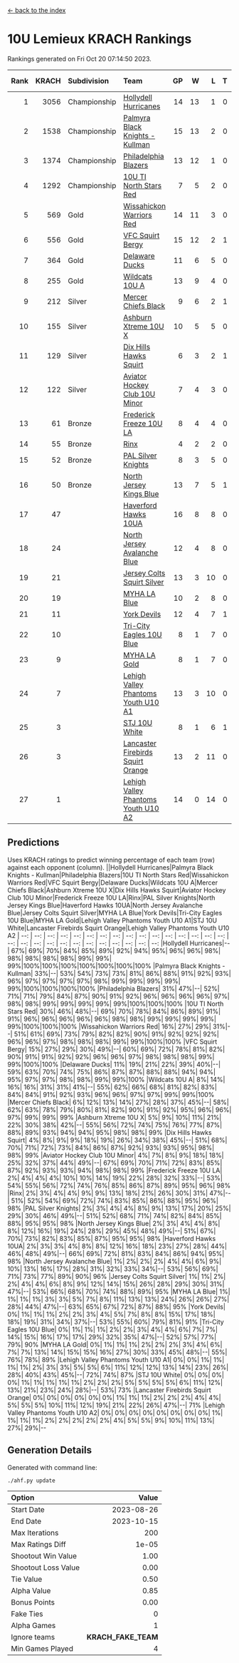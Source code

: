 [<- back to the index](readme.md)
# 10U Lemieux KRACH Rankings
Rankings generated on Fri Oct 20 07:14:50 2023.

Rank|KRACH|Subdivision|Team|GP|W|L|T|OTW|OTL|SoS|Exp Wins|Win Diff
---:|---:|:---|:---|---:|---:|---:|---:|---:|---:|---:|---:|---:
1|3056|Championship|[Hollydell Hurricanes](https://gamesheetstats.com/seasons/3659/teams/140380/schedule)|14|13|1|0|0|0|307|13.8|-0.0
2|1538|Championship|[Palmyra Black Knights - Kullman](https://gamesheetstats.com/seasons/3659/teams/140392/schedule)|15|13|2|0|0|0|415|13.8|-0.0
3|1374|Championship|[Philadelphia Blazers](https://gamesheetstats.com/seasons/3659/teams/140393/schedule)|13|12|1|0|1|0|144|12.9|0.0
4|1292|Championship|[10U TI North Stars Red](https://gamesheetstats.com/seasons/3659/teams/140266/schedule)|7|5|2|0|0|0|836|5.8|-0.0
5|569|Gold|[Wissahickon Warriors Red](https://gamesheetstats.com/seasons/3659/teams/140398/schedule)|14|11|3|0|2|0|391|11.9|0.0
6|556|Gold|[VFC Squirt Bergy](https://gamesheetstats.com/seasons/3659/teams/140396/schedule)|15|12|2|1|0|2|190|13.4|0.0
7|364|Gold|[Delaware Ducks](https://gamesheetstats.com/seasons/3659/teams/140376/schedule)|11|6|5|0|0|1|860|6.8|-0.0
8|255|Gold|[Wildcats 10U A](https://gamesheetstats.com/seasons/3659/teams/140397/schedule)|13|9|4|0|1|1|305|9.9|0.0
9|212|Silver|[Mercer Chiefs Black](https://gamesheetstats.com/seasons/3659/teams/140386/schedule)|9|6|2|1|0|0|231|7.4|0.0
10|155|Silver|[Ashburn Xtreme 10U X](https://gamesheetstats.com/seasons/3659/teams/140374/schedule)|10|5|5|0|0|0|864|5.8|-0.0
11|129|Silver|[Dix Hills Hawks Squirt](https://gamesheetstats.com/seasons/3659/teams/140377/schedule)|6|3|2|1|0|0|323|4.4|0.0
12|122|Silver|[Aviator Hockey Club 10U Minor](https://gamesheetstats.com/seasons/3659/teams/140375/schedule)|7|4|3|0|1|0|245|4.8|-0.0
13|61|Bronze|[Frederick Freeze 10U LA](https://gamesheetstats.com/seasons/3659/teams/140378/schedule)|8|4|4|0|0|0|485|4.9|0.0
14|55|Bronze|[Rinx](https://gamesheetstats.com/seasons/3659/teams/142499/schedule)|4|2|2|0|0|0|390|2.9|0.0
15|52|Bronze|[PAL Silver Knights](https://gamesheetstats.com/seasons/3659/teams/140391/schedule)|8|3|5|0|0|0|296|3.9|0.0
16|50|Bronze|[North Jersey Kings Blue](https://gamesheetstats.com/seasons/3659/teams/140390/schedule)|13|7|5|1|0|0|182|8.4|0.0
17|47||[Haverford Hawks 10UA](https://gamesheetstats.com/seasons/3659/teams/140379/schedule)|16|8|8|0|0|1|281|8.9|0.0
18|24||[North Jersey Avalanche Blue](https://gamesheetstats.com/seasons/3659/teams/140389/schedule)|12|4|8|0|0|0|413|4.9|0.0
19|21||[Jersey Colts Squirt Silver](https://gamesheetstats.com/seasons/3659/teams/140381/schedule)|13|3|10|0|1|1|522|3.9|0.0
20|19||[MYHA LA Blue](https://gamesheetstats.com/seasons/3659/teams/140387/schedule)|10|2|8|0|0|0|870|2.9|0.0
21|11||[York Devils](https://gamesheetstats.com/seasons/3659/teams/140399/schedule)|12|4|7|1|0|0|312|5.4|0.0
22|10||[Tri-City Eagles 10U Blue](https://gamesheetstats.com/seasons/3659/teams/140395/schedule)|8|1|7|0|0|0|633|1.9|0.0
23|9||[MYHA LA Gold](https://gamesheetstats.com/seasons/3659/teams/140388/schedule)|8|1|7|0|0|0|523|1.9|0.0
24|7||[Lehigh Valley Phantoms Youth U10 A1](https://gamesheetstats.com/seasons/3659/teams/140383/schedule)|13|3|10|0|0|0|281|3.9|0.0
25|3||[STJ 10U White](https://gamesheetstats.com/seasons/3659/teams/140394/schedule)|8|1|6|1|0|1|352|2.4|0.0
26|3||[Lancaster Firebirds Squirt Orange](https://gamesheetstats.com/seasons/3659/teams/140382/schedule)|13|2|11|0|1|0|115|2.9|0.0
27|1||[Lehigh Valley Phantoms Youth U10 A2](https://gamesheetstats.com/seasons/3659/teams/140384/schedule)|14|0|14|0|0|0|275|0.9|0.0

## Predictions
Uses KRACH ratings to predict winning percentage of each team (row) against each opponent (column).
||Hollydell Hurricanes|Palmyra Black Knights - Kullman|Philadelphia Blazers|10U TI North Stars Red|Wissahickon Warriors Red|VFC Squirt Bergy|Delaware Ducks|Wildcats 10U A|Mercer Chiefs Black|Ashburn Xtreme 10U X|Dix Hills Hawks Squirt|Aviator Hockey Club 10U Minor|Frederick Freeze 10U LA|Rinx|PAL Silver Knights|North Jersey Kings Blue|Haverford Hawks 10UA|North Jersey Avalanche Blue|Jersey Colts Squirt Silver|MYHA LA Blue|York Devils|Tri-City Eagles 10U Blue|MYHA LA Gold|Lehigh Valley Phantoms Youth U10 A1|STJ 10U White|Lancaster Firebirds Squirt Orange|Lehigh Valley Phantoms Youth U10 A2
| --: | --: | --: | --: | --: | --: | --: | --: | --: | --: | --: | --: | --: | --: | --: | --: | --: | --: | --: | --: | --: | --: | --: | --: | --: | --: | --: | --: 
|Hollydell Hurricanes|--| 67%| 69%| 70%| 84%| 85%| 89%| 92%| 94%| 95%| 96%| 96%| 98%| 98%| 98%| 98%| 98%| 99%| 99%| 99%|100%|100%|100%|100%|100%|100%|100%
|Palmyra Black Knights - Kullman| 33%|--| 53%| 54%| 73%| 73%| 81%| 86%| 88%| 91%| 92%| 93%| 96%| 97%| 97%| 97%| 97%| 98%| 99%| 99%| 99%| 99%| 99%|100%|100%|100%|100%
|Philadelphia Blazers| 31%| 47%|--| 52%| 71%| 71%| 79%| 84%| 87%| 90%| 91%| 92%| 96%| 96%| 96%| 96%| 97%| 98%| 98%| 99%| 99%| 99%| 99%| 99%|100%|100%|100%
|10U TI North Stars Red| 30%| 46%| 48%|--| 69%| 70%| 78%| 84%| 86%| 89%| 91%| 91%| 96%| 96%| 96%| 96%| 96%| 98%| 98%| 99%| 99%| 99%| 99%| 99%|100%|100%|100%
|Wissahickon Warriors Red| 16%| 27%| 29%| 31%|--| 51%| 61%| 69%| 73%| 79%| 82%| 82%| 90%| 91%| 92%| 92%| 92%| 96%| 96%| 97%| 98%| 98%| 98%| 99%| 99%|100%|100%
|VFC Squirt Bergy| 15%| 27%| 29%| 30%| 49%|--| 60%| 69%| 72%| 78%| 81%| 82%| 90%| 91%| 91%| 92%| 92%| 96%| 96%| 97%| 98%| 98%| 98%| 99%| 99%|100%|100%
|Delaware Ducks| 11%| 19%| 21%| 22%| 39%| 40%|--| 59%| 63%| 70%| 74%| 75%| 86%| 87%| 87%| 88%| 88%| 94%| 94%| 95%| 97%| 97%| 98%| 98%| 99%| 99%|100%
|Wildcats 10U A|  8%| 14%| 16%| 16%| 31%| 31%| 41%|--| 55%| 62%| 66%| 68%| 81%| 82%| 83%| 84%| 84%| 91%| 92%| 93%| 96%| 96%| 97%| 97%| 99%| 99%|100%
|Mercer Chiefs Black|  6%| 12%| 13%| 14%| 27%| 28%| 37%| 45%|--| 58%| 62%| 63%| 78%| 79%| 80%| 81%| 82%| 90%| 91%| 92%| 95%| 96%| 96%| 97%| 99%| 99%| 99%
|Ashburn Xtreme 10U X|  5%|  9%| 10%| 11%| 21%| 22%| 30%| 38%| 42%|--| 55%| 56%| 72%| 74%| 75%| 76%| 77%| 87%| 88%| 89%| 93%| 94%| 94%| 95%| 98%| 98%| 99%
|Dix Hills Hawks Squirt|  4%|  8%|  9%|  9%| 18%| 19%| 26%| 34%| 38%| 45%|--| 51%| 68%| 70%| 71%| 72%| 73%| 84%| 86%| 87%| 92%| 93%| 93%| 95%| 98%| 98%| 99%
|Aviator Hockey Club 10U Minor|  4%|  7%|  8%|  9%| 18%| 18%| 25%| 32%| 37%| 44%| 49%|--| 67%| 69%| 70%| 71%| 72%| 83%| 85%| 87%| 92%| 93%| 93%| 94%| 98%| 98%| 99%
|Frederick Freeze 10U LA|  2%|  4%|  4%|  4%| 10%| 10%| 14%| 19%| 22%| 28%| 32%| 33%|--| 53%| 54%| 55%| 56%| 72%| 74%| 76%| 85%| 86%| 87%| 89%| 95%| 96%| 98%
|Rinx|  2%|  3%|  4%|  4%|  9%|  9%| 13%| 18%| 21%| 26%| 30%| 31%| 47%|--| 51%| 52%| 54%| 69%| 72%| 74%| 83%| 85%| 86%| 88%| 95%| 96%| 98%
|PAL Silver Knights|  2%|  3%|  4%|  4%|  8%|  9%| 13%| 17%| 20%| 25%| 29%| 30%| 46%| 49%|--| 51%| 52%| 68%| 71%| 74%| 82%| 84%| 85%| 88%| 95%| 95%| 98%
|North Jersey Kings Blue|  2%|  3%|  4%|  4%|  8%|  8%| 12%| 16%| 19%| 24%| 28%| 29%| 45%| 48%| 49%|--| 51%| 67%| 70%| 73%| 82%| 83%| 85%| 87%| 95%| 95%| 98%
|Haverford Hawks 10UA|  2%|  3%|  3%|  4%|  8%|  8%| 12%| 16%| 18%| 23%| 27%| 28%| 44%| 46%| 48%| 49%|--| 66%| 69%| 72%| 81%| 83%| 84%| 86%| 94%| 95%| 98%
|North Jersey Avalanche Blue|  1%|  2%|  2%|  2%|  4%|  4%|  6%|  9%| 10%| 13%| 16%| 17%| 28%| 31%| 32%| 33%| 34%|--| 53%| 56%| 69%| 71%| 73%| 77%| 89%| 90%| 96%
|Jersey Colts Squirt Silver|  1%|  1%|  2%|  2%|  4%|  4%|  6%|  8%|  9%| 12%| 14%| 15%| 26%| 28%| 29%| 30%| 31%| 47%|--| 53%| 66%| 68%| 70%| 74%| 88%| 89%| 95%
|MYHA LA Blue|  1%|  1%|  1%|  1%|  3%|  3%|  5%|  7%|  8%| 11%| 13%| 13%| 24%| 26%| 26%| 27%| 28%| 44%| 47%|--| 63%| 65%| 67%| 72%| 87%| 88%| 95%
|York Devils|  0%|  1%|  1%|  1%|  2%|  2%|  3%|  4%|  5%|  7%|  8%|  8%| 15%| 17%| 18%| 18%| 19%| 31%| 34%| 37%|--| 53%| 55%| 60%| 79%| 81%| 91%
|Tri-City Eagles 10U Blue|  0%|  1%|  1%|  1%|  2%|  2%|  3%|  4%|  4%|  6%|  7%|  7%| 14%| 15%| 16%| 17%| 17%| 29%| 32%| 35%| 47%|--| 52%| 57%| 77%| 79%| 90%
|MYHA LA Gold|  0%|  1%|  1%|  1%|  2%|  2%|  2%|  3%|  4%|  6%|  7%|  7%| 13%| 14%| 15%| 15%| 16%| 27%| 30%| 33%| 45%| 48%|--| 55%| 76%| 78%| 89%
|Lehigh Valley Phantoms Youth U10 A1|  0%|  0%|  1%|  1%|  1%|  1%|  2%|  3%|  3%|  5%|  5%|  6%| 11%| 12%| 12%| 13%| 14%| 23%| 26%| 28%| 40%| 43%| 45%|--| 72%| 74%| 87%
|STJ 10U White|  0%|  0%|  0%|  0%|  1%|  1%|  1%|  1%|  1%|  2%|  2%|  2%|  5%|  5%|  5%|  5%|  6%| 11%| 12%| 13%| 21%| 23%| 24%| 28%|--| 53%| 73%
|Lancaster Firebirds Squirt Orange|  0%|  0%|  0%|  0%|  0%|  0%|  1%|  1%|  1%|  2%|  2%|  2%|  4%|  4%|  5%|  5%|  5%| 10%| 11%| 12%| 19%| 21%| 22%| 26%| 47%|--| 71%
|Lehigh Valley Phantoms Youth U10 A2|  0%|  0%|  0%|  0%|  0%|  0%|  0%|  0%|  1%|  1%|  1%|  1%|  2%|  2%|  2%|  2%|  2%|  4%|  5%|  5%|  9%| 10%| 11%| 13%| 27%| 29%|--

## Generation Details

Generated with command line:
```
./ahf.py update
```

| Option | Value |
| :----- | ----: |
| Start Date | 2023-08-26 |
| End Date | 2023-10-15 |
| Max Iterations | 200 |
| Max Ratings Diff | 1e-05 |
| Shootout Win Value | 1.00 |
| Shootout Loss Value | 0.00 |
| Tie Value | 0.50 |
| Alpha Value | 0.85 |
| Bonus Points | 0.00 |
| Fake Ties | 0 |
| Alpha Games | 1 |
| Ignore teams | __KRACH_FAKE_TEAM__ |
| Min Games Played | 4 |

